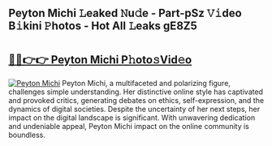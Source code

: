 ## Peyton Michi 𝙻eaked 𝙽u𝚍e - Part-pSz 𝚅𝚒deo B𝚒kini 𝙿hotos - Hot All 𝙻eaks gE8Z5

# <h2><a href="http://ld53j5.urlbe.top/?page=Peyton+Michi">🔗🔗👉👉 Peyton Michi P𝚑oto𝚜Vid𝚎o</a></h2>

[![Peyton Michi](https://i.imgur.com/eBuTRDB.gif)](http://ld53j5.urlbe.top/?page=Peyton+Michi)
Peyton Michi, a multifaceted and polarizing figure, challenges simple understanding. Her distinctive online style has captivated and provoked critics, generating debates on ethics, self-expression, and the dynamics of digital societies. Despite the uncertainty of her next steps, her impact on the digital landscape is significant. With unwavering dedication and undeniable appeal, Peyton Michi impact on the online community is boundless.

